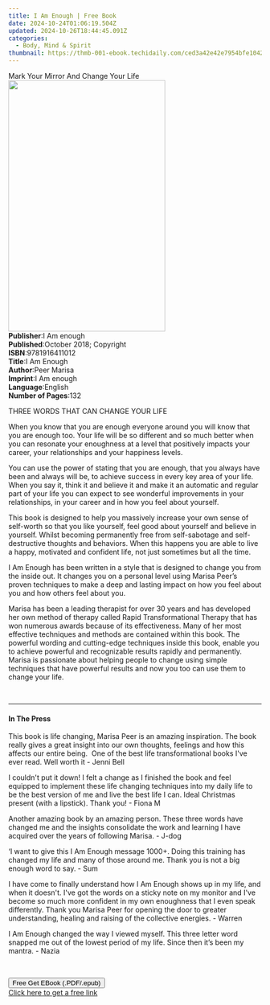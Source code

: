 ```yaml
---
title: I Am Enough | Free Book
date: 2024-10-24T01:06:19.504Z
updated: 2024-10-26T18:44:45.091Z
categories:
  - Body, Mind & Spirit
thumbnail: https://thmb-001-ebook.techidaily.com/ced3a42e42e7954bfe1042685eb26939a1ccae3a2552ac6aea4a1f999cf4de1a.jpg
---
```

<main id="book-container">
  <div class="flex flex-col">
    <div class="book-brief flex-1 py-6 px-4 sm:p-6 md:py-10 md:px-8">
      <!-- brief-->
      <div class="book-brief-main">Mark Your Mirror And Change Your Life</div>
    </div>
    <div
      class="book-meta-info flex-1 grid gap-4 col-start-1 col-end-3 row-start-1 sm:mb-6 sm:grid-cols-4 lg:gap-6 lg:col-start-2 lg:row-end-6 lg:row-span-6 lg:mb-0"
    >
      <div
        class="book-meta-info-left place-content-center mt-4 p-4 text-sm leading-6 col-start-2 col-span-2 dark:text-slate-400"
      >
        <img
          class="w-full h-500 object-cover rounded-lg sm:h-255 sm:col-span-2 lg:col-span-full"
          src="https://img-001-ebook.techidaily.com/00de50c0986d1318a888c7ca6fb89873fd6271b7805d90ba53fa2ad7524472ff.jpg"
          alt=""
          width="312"
          height="500"
        />
      </div>
      <div
        class="book-meta-info-right mt-2 col-start-1 row-start-2 col-span-3 self-center"
      >
        <!-- meta data  -->
        <div class="flex flex-col px-4 md:px-8">
          <div class="flex-1">
            <strong>Publisher</strong>:<span class="px-2">I Am enough</span>
          </div>
          <div class="flex-1">
            <strong>Published</strong>:<span class="px-2"
              >October 2018; Copyright</span
            >
          </div>
          <div class="flex-1">
            <strong>ISBN</strong>:<span class="px-2">9781916411012</span>
          </div>
          <div class="flex-1">
            <strong>Title</strong>:<span class="px-2">I Am Enough</span>
          </div>
          <div class="flex-1">
            <strong>Author</strong>:<span class="px-2">Peer Marisa</span>
          </div>
          <div class="flex-1">
            <strong>Imprint</strong>:<span class="px-2">I Am enough</span>
          </div>
          <div class="flex-1">
            <strong>Language</strong>:<span class="px-2">English</span>
          </div>
          <div class="flex-1">
            <strong>Number of Pages</strong>:<span class="px-2">132</span>
          </div>
        </div>
      </div>
    </div>
    <div class="book-description flex-1 py-6 px-4 sm:p-6 md:py-10 md:px-8">
      <div class="book-description-main">
        <div accordion-content="" id="description">
          <p>THREE WORDS THAT CAN CHANGE YOUR LIFE</p>
          <p>
            When you know that you are enough everyone around you will know that
            you are enough too. Your life will be so different and so much
            better when you can resonate your enoughness at a level that
            positively impacts your career, your relationships and your
            happiness levels.
          </p>
          <p>
            You can use the power of stating that you are enough, that you
            always have been and always will be, to achieve success in every key
            area of your life. When you say it, think it and believe it and make
            it an automatic and regular part of your life you can expect to see
            wonderful improvements in your relationships, in your career and in
            how you feel about yourself.
          </p>
          <p>
            This book is designed to help you massively increase your own sense
            of self-worth so that you like yourself, feel good about yourself
            and believe in yourself. Whilst becoming permanently free from
            self-sabotage and self-destructive thoughts and behaviors. When this
            happens you are able to live a happy, motivated and confident life,
            not just sometimes but all the time.
          </p>
          <p>
            I Am Enough has been written in a style that is designed to change
            you from the inside out. It changes you on a personal level using
            Marisa Peer’s proven techniques to make a deep and lasting impact on
            how you feel about you and how others feel about you.
          </p>
          <p>
            Marisa has been a leading therapist for over 30 years and has
            developed her own method of therapy called Rapid Transformational
            Therapy that has won numerous awards because of its effectiveness.
            Many of her most effective techniques and methods are contained
            within this book. The powerful wording and cutting-edge techniques
            inside this book, enable you to achieve powerful and recognizable
            results rapidly and permanently. Marisa is passionate about helping
            people to change using simple techniques that have powerful results
            and now you too can use them to change your life.
          </p>
          <p>&nbsp;</p>
        </div>
        <div class="accordion-fader"></div>
      </div>
    </div>
    <div class="book-excerpts flex-1 py-6 px-4 sm:p-6 md:py-10 md:px-8">
      <!-- excerpts-->
      <div class="book-excerpts-main">
        <hr />
        <h4 class="placeholder placeholder-heading">
          <span>In The Press</span>
        </h4>
        <p></p>
        <p>
          This book is life changing, Marisa Peer is an amazing inspiration. The
          book really gives a great insight into our own thoughts, feelings and
          how this affects our entire being. &nbsp;One of the best life
          transformational books I've ever read. Well worth it - Jenni Bell
        </p>
        <p>
          I couldn't put it down! I felt a change as I finished the book and
          feel equipped to implement these life changing techniques into my
          daily life to be the best version of me and live the best life I can.
          Ideal Christmas present (with a lipstick). Thank you! - Fiona M
        </p>
        <p>
          Another amazing book by an amazing person. These three words have
          changed me and the insights consolidate the work and learning I have
          acquired over the years of following Marisa. - J-dog
        </p>
        <p>
          ‘I want to give this I Am Enough message 1000+. Doing this training
          has changed my life and many of those around me. Thank you is not a
          big enough word to say. - Sum
        </p>
        <p>
          I have come to finally understand how I Am Enough shows up in my life,
          and when it doesn't. I've got the words on a sticky note on my monitor
          and I've become so much more confident in my own enoughness that I
          even speak differently. Thank you Marisa Peer for opening the door to
          greater understanding, healing and raising of the
          collective&nbsp;energies.&nbsp;-&nbsp;Warren
        </p>
        <p>
          I Am Enough&nbsp;changed the way I viewed myself. This three letter
          word snapped me out of the lowest period of my life. Since then it’s
          been my mantra. -&nbsp;Nazia
        </p>
        <p>&nbsp;</p>
        <p></p>
      </div>
    </div>
    <div
      class="book-about-author flex-1 py-6 px-4 sm:p-6 md:py-10 md:px-8"
    ></div>
    <div class="book-free-get flex-1 py-6 px-4 sm:p-6 md:py-10 md:px-8">
      <button
        id="btn-free-get"
        class="bg-blue-500 hover:bg-blue-700 text-white font-bold py-2 px-4 rounded"
      >
        Free Get EBook (.PDF/.epub)
      </button>
      <div id="countdown-display" class="px-2 text-lg mt-2"></div>
      <a
        id="free-link"
        class="hidden bg-blue-500 hover:bg-blue-700 text-white font-bold py-2 px-4 rounded"
        href="https://www.ebooks.com/en-us/book/209865524/i-am-enough/peer-marisa/"
        target="_blank"
        >Click here to get a free link</a
      >
    </div>
    <script>
      let countdownTime = 0;
      let countdownInterval = null;
      document
        .getElementById('btn-free-get')
        .addEventListener('click', startCountdown);
      function startCountdown() {
        countdownTime = new Date().getTime() + 60000 * 3;
        countdownInterval = setInterval(updateCountdown, 1000);
        document.getElementById('btn-free-get').disabled = true;
        document
          .getElementById('btn-free-get')
          .classList.add('bg-gray-500', 'cursor-not-allowed');
      }
      function updateCountdown() {
        let currentTime = new Date().getTime();
        let timeLeft = countdownTime - currentTime;
        let secondsLeft = Math.floor(timeLeft / 1000);
        document.getElementById('countdown-display').innerHTML =
          `Remaining time: ${secondsLeft} seconds.`;
        if (secondsLeft <= 0) {
          clearInterval(countdownInterval);
          document.getElementById('btn-free-get').classList.add('hidden');
          document.getElementById('free-link').classList.remove('hidden');
          document.getElementById('countdown-display').innerHTML = '';
        }
      }
    </script>
  </div>
</main>

<ins class="adsbygoogle"
      style="display:block"
      data-ad-client="ca-pub-7571918770474297"
      data-ad-slot="8358498916"
      data-ad-format="auto"
      data-full-width-responsive="true"></ins>
    